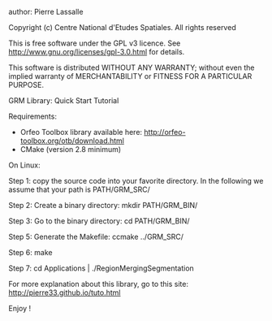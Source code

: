 author: Pierre Lassalle

Copyright (c) Centre National d'Etudes Spatiales. All rights reserved

This is free software under the GPL v3 licence. See
http://www.gnu.org/licenses/gpl-3.0.html for details.

This software is distributed WITHOUT ANY WARRANTY; without even
the implied warranty of MERCHANTABILITY or FITNESS FOR A PARTICULAR
PURPOSE.

GRM Library: Quick Start Tutorial

Requirements:
* Orfeo Toolbox library available here: http://orfeo-toolbox.org/otb/download.html
* CMake (version 2.8 minimum)

On Linux:

Step 1: copy the source code into your favorite directory. In the following we assume that
your path is PATH/GRM_SRC/

Step 2: Create a binary directory: mkdir PATH/GRM_BIN/

Step 3: Go to the binary directory: cd PATH/GRM_BIN/

Step 5: Generate the Makefile: ccmake ../GRM_SRC/

Step 6: make

Step 7: cd Applications | ./RegionMergingSegmentation

For more explanation about this library, go to this site:
	http://pierre33.github.io/tuto.html

Enjoy !

